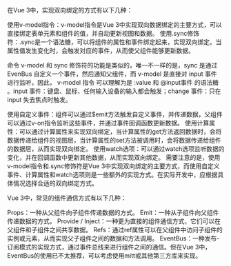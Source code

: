 在Vue 3中，实现双向绑定的方式有以下几种：

使用v-model指令：v-model指令是Vue 3中实现双向数据绑定的主要方式，可以直接绑定表单元素和组件的值，并自动更新视图和数据。
使用.sync修饰符：.sync是一个语法糖，可以将组件的属性和事件绑定起来，实现双向绑定。当属性值发生变化时，会触发对应的事件，从而使父组件能够更新数据。

命令 v-model 和 sync 修饰符的功能是类似的，唯一不一样的是，sync 是通过 EvenBus 自定义一个事件，然后通知父组件，而 v-model 是直接对 input 事件 进行监听，因此， v-model 指令 可以理解为是 :value 和 @input事件 的语法糖 。input 事件：键盘、鼠标、任何输入设备的输入都会触发；change 事件：只在 input 失去焦点时触发。

使用自定义事件：组件可以通过$emit方法触发自定义事件，并传递数据，父组件可以通过v-on指令监听这些事件，并通过事件回调函数更新数据。
使用计算属性：可以通过计算属性来实现双向绑定，当计算属性的get方法返回数据时，会将数据传递给组件的视图层，当计算属性的set方法被调用时，会将数据传递给组件的数据层，从而实现双向绑定。
使用watch选项：可以通过watch选项监听数据的变化，并在回调函数中更新其他数据，从而实现双向绑定。
需要注意的是，使用v-model指令和.sync修饰符是Vue 3中实现双向绑定的主要方式，而使用自定义事件、计算属性和watch选项则是一些额外的实现方式。在实际开发中，应根据具体情况选择合适的双向绑定方式。


Vue 3中，常见的组件通信方式有以下几种：

Props：一种从父组件向子组件传递数据的方式。
Emit：一种从子组件向父组件传递数据的方式。
Provide / Inject：一种更为直接的组件通信方式，它们可以在父组件和子组件之间共享数据。
Refs：通过ref属性可以在父组件中访问子组件的实例或元素，从而实现父子组件之间的数据和方法调用。
EventBus：一种发布-订阅模式的实现方式，通过事件总线来进行组件之间的通信。但在Vue 3中，EventBus的使用已不太推荐，可以考虑使用mitt或其他第三方库来实现。